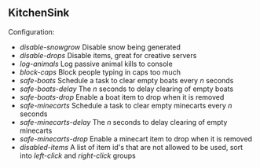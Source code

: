 KitchenSink
-----------

Configuration:

* *disable-snowgrow* Disable snow being generated
* *disable-drops* Disable items, great for creative servers
* *log-animals* Log passive animal kills to console
* *block-caps* Block people typing in caps too much
* *safe-boats* Schedule a task to clear empty boats every *n* seconds
* *safe-boats-delay* The *n* seconds to delay clearing of empty boats
* *safe-boats-drop* Enable a boat item to drop when it is removed
* *safe-minecarts* Schedule a task to clear empty minecarts every *n* seconds
* *safe-minecarts-delay* The *n* seconds to delay clearing of empty minecarts
* *safe-minecarts-drop* Enable a minecart item to drop when it is removed
* *disabled-items* A list of item id's that are not allowed to be used, sort into *left-click* and *right-click* groups